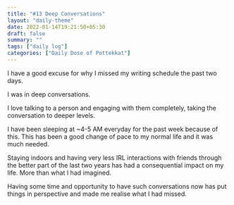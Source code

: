 ```yaml
---
title: "#13 Deep Conversations"
layout: "daily-theme"
date: 2022-01-14T19:21:50+05:30
draft: false
summary: ""
tags: ["daily log"]
categories: ["Daily Dose of Pottekkat"]
---
```


I have a good excuse for why I missed my writing schedule the past two days.

I was in deep conversations.

I love talking to a person and engaging with them completely, taking the conversation to deeper levels.

I have been sleeping at ~4-5 AM everyday for the past week because of this. This has been a good change of pace to my normal life and it was much needed.

Staying indoors and having very less IRL interactions with friends through the better part of the last two years has had a consequential impact on my life. More than what I had imagined.

Having some time and opportunity to have such conversations now has put things in perspective and made me realise what I had missed.
